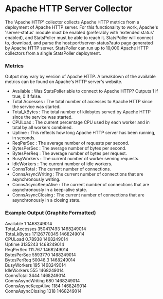 # Apache HTTP Server Collector

The 'Apache HTTP' collector collects Apache HTTP metrics from a deployment of Apache HTTP server. For this functionality to work, Apache's 'server-status' module must be enabled (preferably with 'extended status' enabled), and StatsPoller must be able to reach it. StatsPoller will connect to, download, and parse the host:port/server-status?auto page generated by Apache HTTP server. StatsPoller can run up to 10,000 Apache HTTP collectors from a single StatsPoller deployment.

### Metrics

Output may vary by version of Apache HTTP. A breakdown of the available metrics can be found on Apache's HTTP server's website.

* Available : Was StatsPoller able to connect to Apache HTTP? Outputs 1 if true, 0 if false.
* Total Accesses : The total number of accesses to Apache HTTP since the service was started.
* Total_kBytes : The total number of kilobytes served by Apache HTTP since the service was started.
* CPULoad : The current percentage CPU used by each worker and in total by all workers combined.
* Uptime : This reflects how long Apache HTTP server has been running, in seconds.
* ReqPerSec : The average number of requests per second.
* BytesPerSec : The average number of bytes per second.
* BytesPerReq : The average number of bytes per request.
* BusyWorkers : The current number of worker serving requests.
* IdleWorkers : The current number of idle workers.
* ConnsTotal : The current number of connections.
* ConnsAsyncWriting : The current number of connections that are asynchronously writing.
* ConnsAsyncKeepAlive : The current number of connections that are asynchronously in a keep-alive state.
* ConnsAsyncClosing : The current number of connections that are asynchronously in a closing state.

### Example Output (Graphite Formatted)

Available 1 1468249014  
Total_Accesses 350417493 1468249014  
Total_kBytes 17126770345 1468249014  
CPULoad 0.78938 1468249014  
Uptime 3135243 1468249014  
ReqPerSec 111.767 1468249014  
BytesPerSec 5593770 1468249014  
BytesPerReq 50048.3 1468249014  
BusyWorkers 195 1468249014  
IdleWorkers 555 1468249014  
ConnsTotal 3444 1468249014  
ConnsAsyncWriting 680 1468249014  
ConnsAsyncKeepAlive 1184 1468249014  
ConnsAsyncClosing 1318 1468249014  
